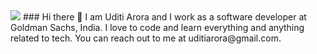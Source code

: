 <a>
    <img src="https://komarev.com/ghpvc/?username=uditiarora">
</a>
### Hi there 👋
I am Uditi Arora and I work as a software developer at Goldman Sachs, India.
I love to code and learn everything and anything related to tech. 
You can reach out to me at uditiarora@gmail.com.

<!--
**uditiarora/uditiarora** is a ✨ _special_ ✨ repository because its `README.md` (this file) appears on your GitHub profile.

Here are some ideas to get you started:

- 🔭 I’m currently working on ...
- 🌱 I’m currently learning ...
- 👯 I’m looking to collaborate on ...
- 🤔 I’m looking for help with ...
- 💬 Ask me about ...
- 📫 How to reach me: ...
- 😄 Pronouns: ...
- ⚡ Fun fact: ...
-->

